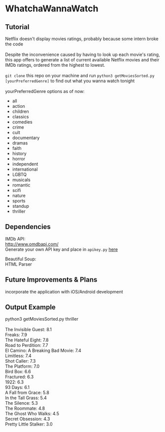 # WhatchaWannaWatch

## Tutorial
Netflix doesn't display movies ratings, probably because some intern broke the code<br><br>
Despite the inconvenience caused by having to look up each movie's rating, this app offers to generate a list of current available Netflix movies and their IMDb ratings, ordered from the highest to lowest.<br><br>
`git clone` this repo on your machine and run `python3 getMoviesSorted.py [yourPreferredGenre]` to find out what you wanna watch tonight<br>
<br>
yourPreferredGenre options as of now:
- all
- action
- children
- classics
- comedies
- crime
- cult
- documentary
- dramas
- faith
- history
- horror
- independent
- international
- LGBTQ
- musicals
- romantic
- scifi
- nature
- sports
- standup
- thriller

## Dependencies
IMDb API:<br>
http://www.omdbapi.com/<br>
Generate your own API key and place in `apikey.py` [here](http://www.omdbapi.com/apikey.aspx)<br>

Beautiful Soup:<br>
HTML Parser

## Future Improvements & Plans
incorporate the application with iOS/Android development

## Output Example
python3 getMoviesSorted.py thriller<br><br>
The Invisible Guest: 8.1<br>
Freaks: 7.9<br>
The Hateful Eight: 7.8<br>
Road to Perdition: 7.7<br>
El Camino: A Breaking Bad Movie: 7.4<br>
Limitless: 7.4<br>
Shot Caller: 7.3<br>
The Platform: 7.0<br>
Bird Box: 6.6<br>
Fractured: 6.3<br>
1922: 6.3<br>
93 Days: 6.1<br>
A Fall from Grace: 5.8<br>
In the Tall Grass: 5.4<br>
The Silence: 5.3<br>
The Roommate: 4.8<br>
The Ghost Who Walks: 4.5<br>
Secret Obsession: 4.3<br>
Pretty Little Stalker: 3.0<br>
